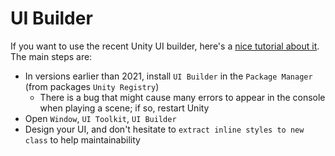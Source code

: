 # UI Builder

If you want to use the recent Unity UI builder, here's a [nice tutorial about it](https://gamedev-resources.com/create-an-in-game-inventory-ui-with-ui-toolkit/). The main steps are:   
- In versions earlier than 2021, install `UI Builder` in the `Package Manager` (from packages `Unity Registry`)
  - There is a bug that might cause many errors to appear in the console when playing a scene; if so, restart Unity
- Open `Window`, `UI Toolkit`, `UI Builder`
- Design your UI, and don't hesitate to `extract inline styles to new class` to help maintainability
